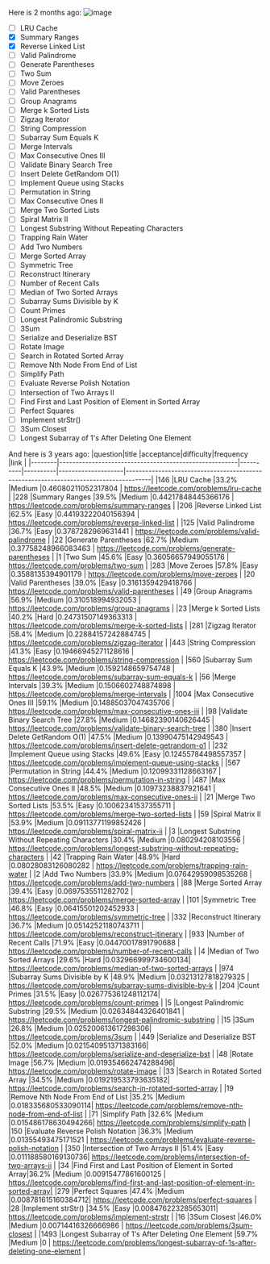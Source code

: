 Here is 2 months ago:
![image](https://user-images.githubusercontent.com/102480321/226184038-2dfbc4f3-e21b-439c-882d-e65cf95a37c7.png)
- [ ] LRU Cache
- [x] Summary Ranges
- [x] Reverse Linked List
- [ ] Valid Palindrome
- [ ] Generate Parentheses
- [ ] Two Sum
- [ ] Move Zeroes
- [ ] Valid Parentheses
- [ ] Group Anagrams
- [ ] Merge k Sorted Lists
- [ ] Zigzag Iterator
- [ ] String Compression
- [ ] Subarray Sum Equals K
- [ ] Merge Intervals
- [ ] Max Consecutive Ones III
- [ ] Validate Binary Search Tree
- [ ] Insert Delete GetRandom O(1)
- [ ] Implement Queue using Stacks
- [ ] Permutation in String
- [ ] Max Consecutive Ones II
- [ ] Merge Two Sorted Lists
- [ ] Spiral Matrix II
- [ ] Longest Substring Without Repeating Characters
- [ ] Trapping Rain Water
- [ ] Add Two Numbers
- [ ] Merge Sorted Array
- [ ] Symmetric Tree
- [ ] Reconstruct Itinerary
- [ ] Number of Recent Calls
- [ ] Median of Two Sorted Arrays
- [ ] Subarray Sums Divisible by K
- [ ] Count Primes
- [ ] Longest Palindromic Substring
- [ ] 3Sum
- [ ] Serialize and Deserialize BST
- [ ] Rotate Image
- [ ] Search in Rotated Sorted Array
- [ ] Remove Nth Node From End of List
- [ ] Simplify Path
- [ ] Evaluate Reverse Polish Notation
- [ ] Intersection of Two Arrays II
- [ ] Find First and Last Position of Element in Sorted Array
- [ ] Perfect Squares
- [ ] Implement strStr()
- [ ] 3Sum Closest
- [ ] Longest Subarray of 1's After Deleting One Element

And here is 3 years ago:
|question|title                                                  |acceptance|difficulty|frequency           |link                                                                                  |
|--------|-------------------------------------------------------|----------|----------|--------------------|--------------------------------------------------------------------------------------|
|146     |LRU Cache                                              |33.2%     |Medium    |0.46080211052317804 | https://leetcode.com/problems/lru-cache                                              |
|228     |Summary Ranges                                         |39.5%     |Medium    |0.44217848445366176 | https://leetcode.com/problems/summary-ranges                                         |
|206     |Reverse Linked List                                    |62.5%     |Easy      |0.44193222040156394 | https://leetcode.com/problems/reverse-linked-list                                    |
|125     |Valid Palindrome                                       |36.7%     |Easy      |0.3787282969631441  | https://leetcode.com/problems/valid-palindrome                                       |
|22      |Generate Parentheses                                   |62.7%     |Medium    |0.37758248966083463 | https://leetcode.com/problems/generate-parentheses                                   |
|1       |Two Sum                                                |45.6%     |Easy      |0.36056657949055176 | https://leetcode.com/problems/two-sum                                                |
|283     |Move Zeroes                                            |57.8%     |Easy      |0.3588135394901179  | https://leetcode.com/problems/move-zeroes                                            |
|20      |Valid Parentheses                                      |39.0%     |Easy      |0.3161359429418766  | https://leetcode.com/problems/valid-parentheses                                      |
|49      |Group Anagrams                                         |56.9%     |Medium    |0.310518994932053   | https://leetcode.com/problems/group-anagrams                                         |
|23      |Merge k Sorted Lists                                   |40.2%     |Hard      |0.24731507149363313 | https://leetcode.com/problems/merge-k-sorted-lists                                   |
|281     |Zigzag Iterator                                        |58.4%     |Medium    |0.22884157242884745 | https://leetcode.com/problems/zigzag-iterator                                        |
|443     |String Compression                                     |41.3%     |Easy      |0.19466945271128616 | https://leetcode.com/problems/string-compression                                     |
|560     |Subarray Sum Equals K                                  |43.9%     |Medium    |0.1592148659754748  | https://leetcode.com/problems/subarray-sum-equals-k                                  |
|56      |Merge Intervals                                        |39.3%     |Medium    |0.1506602748874898  | https://leetcode.com/problems/merge-intervals                                        |
|1004    |Max Consecutive Ones III                               |59.1%     |Medium    |0.14885037047435706 | https://leetcode.com/problems/max-consecutive-ones-iii                               |
|98      |Validate Binary Search Tree                            |27.8%     |Medium    |0.14682390140626445 | https://leetcode.com/problems/validate-binary-search-tree                            |
|380     |Insert Delete GetRandom O(1)                           |47.5%     |Medium    |0.13990475142949543 | https://leetcode.com/problems/insert-delete-getrandom-o1                             |
|232     |Implement Queue using Stacks                           |49.6%     |Easy      |0.12455784498557357 | https://leetcode.com/problems/implement-queue-using-stacks                           |
|567     |Permutation in String                                  |44.4%     |Medium    |0.12099331128663167 | https://leetcode.com/problems/permutation-in-string                                  |
|487     |Max Consecutive Ones II                                |48.5%     |Medium    |0.10973238837921641 | https://leetcode.com/problems/max-consecutive-ones-ii                                |
|21      |Merge Two Sorted Lists                                 |53.5%     |Easy      |0.10062341537355711 | https://leetcode.com/problems/merge-two-sorted-lists                                 |
|59      |Spiral Matrix II                                       |53.9%     |Medium    |0.09113771199852426 | https://leetcode.com/problems/spiral-matrix-ii                                       |
|3       |Longest Substring Without Repeating Characters         |30.4%     |Medium    |0.080294208103556   | https://leetcode.com/problems/longest-substring-without-repeating-characters         |
|42      |Trapping Rain Water                                    |48.9%     |Hard      |0.08028083126080282 | https://leetcode.com/problems/trapping-rain-water                                    |
|2       |Add Two Numbers                                        |33.9%     |Medium    |0.07642959098535268 | https://leetcode.com/problems/add-two-numbers                                        |
|88      |Merge Sorted Array                                     |39.4%     |Easy      |0.0697535511282702  | https://leetcode.com/problems/merge-sorted-array                                     |
|101     |Symmetric Tree                                         |46.8%     |Easy      |0.06415501202452933 | https://leetcode.com/problems/symmetric-tree                                         |
|332     |Reconstruct Itinerary                                  |36.7%     |Medium    |0.05142521180743711 | https://leetcode.com/problems/reconstruct-itinerary                                  |
|933     |Number of Recent Calls                                 |71.9%     |Easy      |0.04470017891790688 | https://leetcode.com/problems/number-of-recent-calls                                 |
|4       |Median of Two Sorted Arrays                            |29.6%     |Hard      |0.032966999734600134| https://leetcode.com/problems/median-of-two-sorted-arrays                            |
|974     |Subarray Sums Divisible by K                           |48.9%     |Medium    |0.03213127818279325 | https://leetcode.com/problems/subarray-sums-divisible-by-k                           |
|204     |Count Primes                                           |31.5%     |Easy      |0.026775361248112174| https://leetcode.com/problems/count-primes                                           |
|5       |Longest Palindromic Substring                          |29.5%     |Medium    |0.02634844326401841 | https://leetcode.com/problems/longest-palindromic-substring                          |
|15      |3Sum                                                   |26.8%     |Medium    |0.025200613617298306| https://leetcode.com/problems/3sum                                                   |
|449     |Serialize and Deserialize BST                          |52.0%     |Medium    |0.021540951371383166| https://leetcode.com/problems/serialize-and-deserialize-bst                          |
|48      |Rotate Image                                           |56.7%     |Medium    |0.019354662474288496| https://leetcode.com/problems/rotate-image                                           |
|33      |Search in Rotated Sorted Array                         |34.5%     |Medium    |0.019219533793635182| https://leetcode.com/problems/search-in-rotated-sorted-array                         |
|19      |Remove Nth Node From End of List                       |35.2%     |Medium    |0.018335680533090114| https://leetcode.com/problems/remove-nth-node-from-end-of-list                       |
|71      |Simplify Path                                          |32.6%     |Medium    |0.015486178630494266| https://leetcode.com/problems/simplify-path                                          |
|150     |Evaluate Reverse Polish Notation                       |36.3%     |Medium    |0.01355493475171521 | https://leetcode.com/problems/evaluate-reverse-polish-notation                       |
|350     |Intersection of Two Arrays II                          |51.4%     |Easy      |0.011188580169130736| https://leetcode.com/problems/intersection-of-two-arrays-ii                          |
|34      |Find First and Last Position of Element in Sorted Array|36.2%     |Medium    |0.00915477861600125 | https://leetcode.com/problems/find-first-and-last-position-of-element-in-sorted-array|
|279     |Perfect Squares                                        |47.4%     |Medium    |0.008781615160384712| https://leetcode.com/problems/perfect-squares                                        |
|28      |Implement strStr()                                     |34.5%     |Easy      |0.008476223285653011| https://leetcode.com/problems/implement-strstr                                       |
|16      |3Sum Closest                                           |46.0%     |Medium    |0.00714416326666986 | https://leetcode.com/problems/3sum-closest                                           |
|1493    |Longest Subarray of 1's After Deleting One Element     |59.7%     |Medium    |0                   | https://leetcode.com/problems/longest-subarray-of-1s-after-deleting-one-element      |
